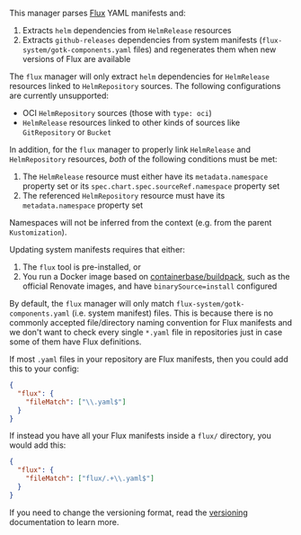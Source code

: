 This manager parses [Flux](https://fluxcd.io/) YAML manifests and:

1. Extracts `helm` dependencies from `HelmRelease` resources
2. Extracts `github-releases` dependencies from system manifests (`flux-system/gotk-components.yaml` files) and regenerates them when new versions of Flux are available

The `flux` manager will only extract `helm` dependencies for `HelmRelease` resources linked to `HelmRepository` sources.
The following configurations are currently unsupported:
* OCI `HelmRepository` sources (those with `type: oci`)
* `HelmRelease` resources linked to other kinds of sources like `GitRepository` or `Bucket`

In addition, for the `flux` manager to properly link `HelmRelease` and `HelmRepository` resources, _both_ of the following conditions must be met:

1. The `HelmRelease` resource must either have its `metadata.namespace` property set or its `spec.chart.spec.sourceRef.namespace` property set
2. The referenced `HelmRepository` resource must have its `metadata.namespace` property set

Namespaces will not be inferred from the context (e.g. from the parent `Kustomization`).

Updating system manifests requires that either:

1. The `flux` tool is pre-installed, or
2. You run a Docker image based on [containerbase/buildpack](https://github.com/containerbase/buildpack), such as the official Renovate images, and have `binarySource=install` configured

By default, the `flux` manager will only match `flux-system/gotk-components.yaml` (i.e. system manifest) files.
This is because there is no commonly accepted file/directory naming convention for Flux manifests and we don't want to check every single `*.yaml` file in repositories just in case some of them have Flux definitions.

If most `.yaml` files in your repository are Flux manifests, then you could add this to your config:

```json
{
  "flux": {
    "fileMatch": ["\\.yaml$"]
  }
}
```

If instead you have all your Flux manifests inside a `flux/` directory, you would add this:

```json
{
  "flux": {
    "fileMatch": ["flux/.+\\.yaml$"]
  }
}
```

If you need to change the versioning format, read the [versioning](https://docs.renovatebot.com/modules/versioning/) documentation to learn more.
